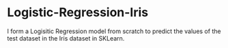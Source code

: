 # Logistic-Regression-Iris

I form a Logisitic Regression model from scratch to predict the values of the test dataset in the Iris dataset in SKLearn.
